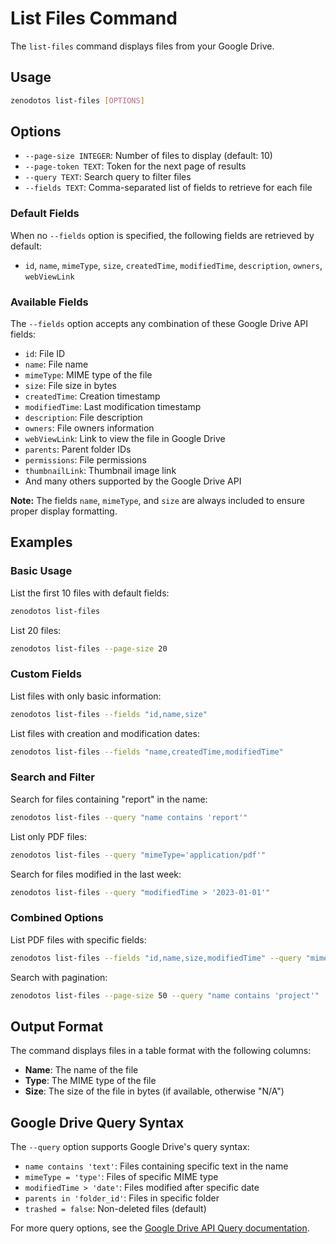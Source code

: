 # List Files Command

The `list-files` command displays files from your Google Drive.

## Usage

```bash
zenodotos list-files [OPTIONS]
```

## Options

- `--page-size INTEGER`: Number of files to display (default: 10)
- `--page-token TEXT`: Token for the next page of results
- `--query TEXT`: Search query to filter files
- `--fields TEXT`: Comma-separated list of fields to retrieve for each file

### Default Fields

When no `--fields` option is specified, the following fields are retrieved by default:
- `id`, `name`, `mimeType`, `size`, `createdTime`, `modifiedTime`, `description`, `owners`, `webViewLink`

### Available Fields

The `--fields` option accepts any combination of these Google Drive API fields:
- `id`: File ID
- `name`: File name
- `mimeType`: MIME type of the file
- `size`: File size in bytes
- `createdTime`: Creation timestamp
- `modifiedTime`: Last modification timestamp
- `description`: File description
- `owners`: File owners information
- `webViewLink`: Link to view the file in Google Drive
- `parents`: Parent folder IDs
- `permissions`: File permissions
- `thumbnailLink`: Thumbnail image link
- And many others supported by the Google Drive API

**Note:** The fields `name`, `mimeType`, and `size` are always included to ensure proper display formatting.

## Examples

### Basic Usage

List the first 10 files with default fields:
```bash
zenodotos list-files
```

List 20 files:
```bash
zenodotos list-files --page-size 20
```

### Custom Fields

List files with only basic information:
```bash
zenodotos list-files --fields "id,name,size"
```

List files with creation and modification dates:
```bash
zenodotos list-files --fields "name,createdTime,modifiedTime"
```

### Search and Filter

Search for files containing "report" in the name:
```bash
zenodotos list-files --query "name contains 'report'"
```

List only PDF files:
```bash
zenodotos list-files --query "mimeType='application/pdf'"
```

Search for files modified in the last week:
```bash
zenodotos list-files --query "modifiedTime > '2023-01-01'"
```

### Combined Options

List PDF files with specific fields:
```bash
zenodotos list-files --fields "id,name,size,modifiedTime" --query "mimeType='application/pdf'"
```

Search with pagination:
```bash
zenodotos list-files --page-size 50 --query "name contains 'project'"
```

## Output Format

The command displays files in a table format with the following columns:
- **Name**: The name of the file
- **Type**: The MIME type of the file
- **Size**: The size of the file in bytes (if available, otherwise "N/A")

## Google Drive Query Syntax

The `--query` option supports Google Drive's query syntax:
- `name contains 'text'`: Files containing specific text in the name
- `mimeType = 'type'`: Files of specific MIME type
- `modifiedTime > 'date'`: Files modified after specific date
- `parents in 'folder_id'`: Files in specific folder
- `trashed = false`: Non-deleted files (default)

For more query options, see the [Google Drive API Query documentation](https://developers.google.com/drive/api/guides/search-files).
